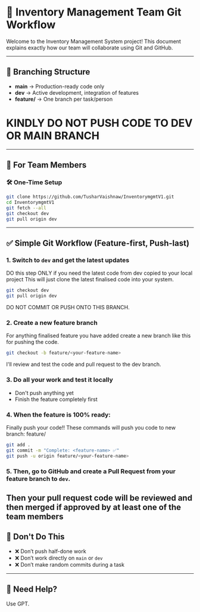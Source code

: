 # 👥 Inventory Management Team Git Workflow

Welcome to the Inventory Management System project!
This document explains exactly how our team will collaborate using Git and GitHub.

---

## 📌 Branching Structure

* **main** → Production-ready code only
* **dev** → Active development, integration of features
* **feature/<your-feature-name>** → One branch per task/person
# KINDLY DO NOT PUSH CODE TO DEV OR MAIN BRANCH
---

## 👥 For Team Members

### 🛠️ One-Time Setup

```bash
git clone https://github.com/TusharVaishnaw/InventorymgmtV1.git
cd InventorymgmtV1
git fetch --all
git checkout dev
git pull origin dev
```

---

## ✅ Simple Git Workflow (Feature-first, Push-last)

### 1. Switch to `dev` and get the latest updates
DO this step ONLY if you need the latest code from dev copied to your local project
This will just clone the latest finalised code into your system.
```bash
git checkout dev
git pull origin dev
```
DO NOT COMMIT OR PUSH ONTO THIS BRANCH.

### 2. Create a new feature branch
For anything finalised feature you have added create a new branch like this for pushing the code.
```bash
git checkout -b feature/<your-feature-name>
```
I'll review and test the code and pull request to the dev branch.

### 3. Do all your work and test it **locally**

* Don't push anything yet
* Finish the feature completely first

### 4. When the feature is 100% ready:
Finally push your code!!
These commands will push you code to new branch: feature/<your-feature-name> 
```bash
git add .
git commit -m "Complete: <feature-name> ✅"
git push -u origin feature/<your-feature-name>
```

### 5. Then, go to GitHub and **create a Pull Request from your feature branch to `dev`**.
Then your pull request code will be reviewed and then merged if approved by at least one of the team members
---

## 🚫 Don't Do This

* ❌ Don’t push half-done work
* ❌ Don’t work directly on `main` or `dev`
* ❌ Don’t make random commits during a task

---

## 🧠 Need Help?

Use GPT.
